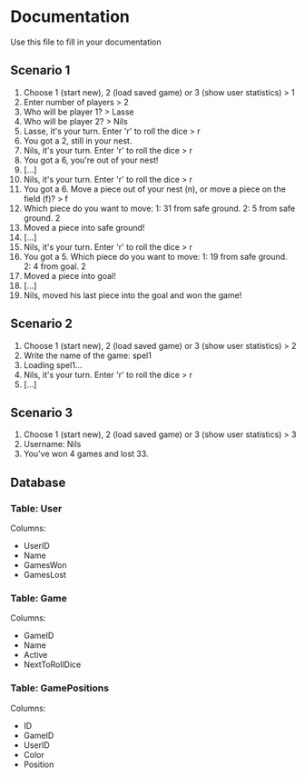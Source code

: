 # Documentation

Use this file to fill in your documentation

## Scenario 1
1. Choose 1 (start new), 2 (load saved game) or 3 (show user statistics) > 1
2. Enter number of players > 2
3. Who will be player 1? > Lasse
4. Who will be player 2? > Nils
5. Lasse, it's your turn. Enter 'r' to roll the dice > r
6. You got a 2, still in your nest.
7. Nils, it's your turn. Enter 'r' to roll the dice > r
8. You got a 6, you're out of your nest!
9. [...]
10. Nils, it's your turn. Enter 'r' to roll the dice > r
11. You got a 6. Move a piece out of your nest (n), or move a piece on the field (f)? > f
12. Which piece do you want to move:
	1: 31 from safe ground.
	2: 5 from safe ground.
	2 
13. Moved a piece into safe ground!
14. [...]
15. Nils, it's your turn. Enter 'r' to roll the dice > r
16. You got a 5. Which piece do you want to move:
	1: 19 from safe ground.
	2: 4 from goal.
	2
17. Moved a piece into goal!
18. [...]
19. Nils, moved his last piece into the goal and won the game!

## Scenario 2
1. Choose 1 (start new), 2 (load saved game) or 3 (show user statistics) > 2
2. Write the name of the game: spel1
3. Loading spel1...
4. Nils, it's your turn. Enter 'r' to roll the dice > r
5. [...]

## Scenario 3
1. Choose 1 (start new), 2 (load saved game) or 3 (show user statistics) > 3
2. Username: Nils
3. You've won 4 games and lost 33.


## Database

### Table: User
Columns:
* UserID
* Name
* GamesWon
* GamesLost


### Table: Game
Columns:
* GameID
* Name
* Active
* NextToRollDice

### Table: GamePositions
Columns:
* ID
* GameID
* UserID
* Color
* Position

